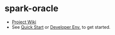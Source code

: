 # spark-oracle
- [Project Wiki](https://orahub.oci.oraclecorp.com/harish_butani/spark-oracle/wikis/home)
- See [Quick Start](https://orahub.oci.oraclecorp.com/harish_butani/spark-oracle/wikis/Quick-Start-Guide) 
  or [Developer Env.](https://orahub.oci.oraclecorp.com/harish_butani/spark-oracle/wikis/Developer-Env)
  to get started.
